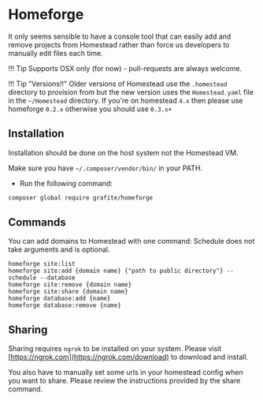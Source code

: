 # Homeforge

It only seems sensible to have a console tool that can easily add and remove projects from Homestead rather than force us developers to manually edit files each time.

!!! Tip
    Supports OSX only (for now) - pull-requests are always welcome.

!!! Tip "Versions!!"
    Older versions of Homestead use the `.homestead` directory to provision from but the new version uses the `Homestead.yaml` file in the `~/Homestead` directory.
    If you're on homestead `4.x` then please use homeforge `0.2.x` otherwise you should use `0.3.x+`

## Installation

Installation should be done on the host system not the Homestead VM.

Make sure you have `~/.composer/vendor/bin/` in your PATH.

* Run the following command:

```bash
composer global require grafite/homeforge
```

## Commands

You can add domains to Homestead with one command:
Schedule does not take arguments and is optional.

```
homeforge site:list
homeforge site:add {domain name} {"path to public directory"} --schedule --database
homeforge site:remove {domain name}
homeforge site:share {domain name}
homeforge database:add {name}
homeforge database:remove {name}
```

## Sharing

Sharing requires `ngrok` to be installed on your system. Please visit [https://ngrok.com](https://ngrok.com/download) to download and install.

You also have to manually set some urls in your homestead config when you want to share. Please review the instructions provided by the share command.